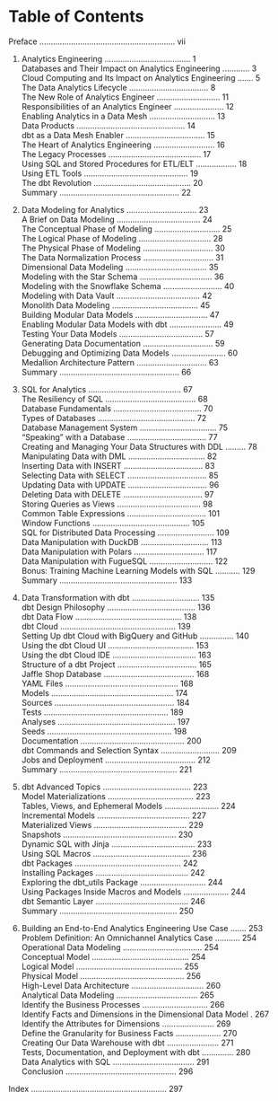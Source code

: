 # Table of Contents

Preface ............................................................ vii  
1. Analytics Engineering ...................................... 1  
   Databases and Their Impact on Analytics Engineering ............ 3  
   Cloud Computing and Its Impact on Analytics Engineering ....... 5  
   The Data Analytics Lifecycle ................................... 8  
   The New Role of Analytics Engineer ............................ 11  
   Responsibilities of an Analytics Engineer ...................... 12  
   Enabling Analytics in a Data Mesh ............................. 13  
   Data Products ................................................ 14  
   dbt as a Data Mesh Enabler ................................... 15  
   The Heart of Analytics Engineering ........................... 16  
   The Legacy Processes ......................................... 17  
   Using SQL and Stored Procedures for ETL/ELT .................. 18  
   Using ETL Tools .............................................. 19  
   The dbt Revolution ........................................... 20  
   Summary ..................................................... 22  

2. Data Modeling for Analytics ............................... 23  
   A Brief on Data Modeling ..................................... 24  
   The Conceptual Phase of Modeling ............................. 25  
   The Logical Phase of Modeling ................................ 28  
   The Physical Phase of Modeling ............................... 30  
   The Data Normalization Process ............................... 31  
   Dimensional Data Modeling .................................... 35  
   Modeling with the Star Schema ................................ 36  
   Modeling with the Snowflake Schema .......................... 40  
   Modeling with Data Vault ..................................... 42  
   Monolith Data Modeling ...................................... 45  
   Building Modular Data Models ................................ 47  
   Enabling Modular Data Models with dbt ....................... 49  
   Testing Your Data Models ..................................... 57  
   Generating Data Documentation ............................... 59  
   Debugging and Optimizing Data Models ........................ 60  
   Medallion Architecture Pattern ............................... 63  
   Summary ..................................................... 66  

3. SQL for Analytics ......................................... 67  
   The Resiliency of SQL ........................................ 68  
   Database Fundamentals ....................................... 70  
   Types of Databases ........................................... 72  
   Database Management System .................................. 75  
   “Speaking” with a Database ................................... 77  
   Creating and Managing Your Data Structures with DDL ......... 78  
   Manipulating Data with DML .................................. 82  
   Inserting Data with INSERT ................................... 83  
   Selecting Data with SELECT ................................... 85  
   Updating Data with UPDATE ................................... 96  
   Deleting Data with DELETE ................................... 97  
   Storing Queries as Views ..................................... 98  
   Common Table Expressions ................................... 101  
   Window Functions ........................................... 105  
   SQL for Distributed Data Processing ......................... 109  
   Data Manipulation with DuckDB .............................. 113  
   Data Manipulation with Polars ............................... 117  
   Data Manipulation with FugueSQL ............................ 122  
   Bonus: Training Machine Learning Models with SQL ........... 129  
   Summary .................................................... 133  

4. Data Transformation with dbt .............................. 135  
   dbt Design Philosophy ....................................... 136  
   dbt Data Flow ............................................... 138  
   dbt Cloud ................................................... 139  
   Setting Up dbt Cloud with BigQuery and GitHub ............... 140  
   Using the dbt Cloud UI ...................................... 153  
   Using the dbt Cloud IDE ..................................... 163  
   Structure of a dbt Project ................................... 165  
   Jaffle Shop Database ........................................ 168  
   YAML Files .................................................. 168  
   Models ...................................................... 174  
   Sources ..................................................... 184  
   Tests ....................................................... 189  
   Analyses .................................................... 197  
   Seeds ....................................................... 198  
   Documentation .............................................. 200  
   dbt Commands and Selection Syntax .......................... 209  
   Jobs and Deployment ........................................ 212  
   Summary .................................................... 221  

5. dbt Advanced Topics ....................................... 223  
   Model Materializations ...................................... 223  
   Tables, Views, and Ephemeral Models ........................ 224  
   Incremental Models ......................................... 227  
   Materialized Views ......................................... 229  
   Snapshots .................................................. 230  
   Dynamic SQL with Jinja ..................................... 233  
   Using SQL Macros ........................................... 236  
   dbt Packages ............................................... 242  
   Installing Packages ......................................... 242  
   Exploring the dbt_utils Package ............................. 244  
   Using Packages Inside Macros and Models .................... 244  
   dbt Semantic Layer ......................................... 246  
   Summary .................................................... 250  

6. Building an End-to-End Analytics Engineering Use Case ....... 253  
   Problem Definition: An Omnichannel Analytics Case ........... 254  
   Operational Data Modeling ................................... 254  
   Conceptual Model ........................................... 254  
   Logical Model ............................................... 255  
   Physical Model .............................................. 256  
   High-Level Data Architecture ................................ 260  
   Analytical Data Modeling .................................... 265  
   Identify the Business Processes ............................. 266  
   Identify Facts and Dimensions in the Dimensional Data Model . 267  
   Identify the Attributes for Dimensions ....................... 269  
   Define the Granularity for Business Facts .................... 270  
   Creating Our Data Warehouse with dbt ....................... 271  
   Tests, Documentation, and Deployment with dbt .............. 280  
   Data Analytics with SQL .................................... 291  
   Conclusion ................................................. 296  

Index ............................................................ 297
